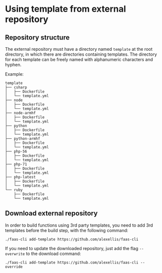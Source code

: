 # Using template from external repository

## Repository structure

The external repository must have a directory named ```template``` at the root directory, in which there are directories
containing templates. The directory for each template can be freely named with alphanumeric characters and hyphen.

Example:

```
template
├── csharp
│   ├── Dockerfile
│   └── template.yml
├── node
│   ├── Dockerfile
│   └── template.yml
├── node-armhf
│   ├── Dockerfile
│   └── template.yml
├── python
│   ├── Dockerfile
│   └── template.yml
├── python-armhf
│   ├── Dockerfile
│   └── template.yml
├── php-56
│   ├── Dockerfile
│   └── template.yml
├── php-71
│   ├── Dockerfile
│   └── template.yml
├── php-latest
│   ├── Dockerfile
│   └── template.yml
└── ruby
    ├── Dockerfile
    └── template.yml
```

## Download external repository

In order to build functions using 3rd party templates, you need to add 3rd templates before the build step, with the following command:

```
./faas-cli add-template https://github.com/alexellis/faas-cli
```

If you need to update the downloaded repository, just add the flag `--overwrite` to the download command:

```
./faas-cli add-template https://github.com/alexellis/faas-cli --override
```
